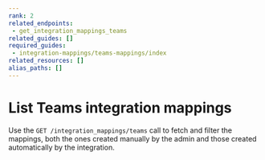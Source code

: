 ```yaml
---
rank: 2
related_endpoints:
 - get_integration_mappings_teams
related_guides: []
required_guides:
 - integration-mappings/teams-mappings/index
related_resources: []
alias_paths: []
---
```

# List Teams integration mappings

Use the `GET /integration_mappings/teams` call to fetch and filter the mappings,
both the ones created manually by the admin and those created automatically by the
integration.